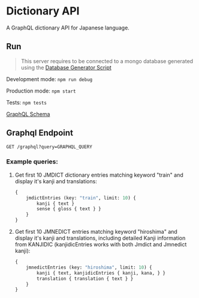 # Dictionary API

A GraphQL dictionary API for Japanese language.

## Run

> This server requires to be connected to a mongo database generated
using the [Database Generator Script](../database-generator)

Development mode:
`npm run debug`

Production mode:
`npm start`

Tests:
`npm tests`

[GraphQL Schema](src/models/schema.graphql)

## Graphql Endpoint

`GET /graphql?query=GRAPHQL_QUERY`

### Example queries:

1. Get first 10 JMDICT dictionary entries matching keyword "train" and display it's kanji and translations:

    ```graphql
    { 
        jmdictEntries (key: "train", limit: 10) { 
            kanji { text } 
            sense { gloss { text } } 
        } 
    }
    ```

2. Get first 10 JMNEDICT entries matching keyword "hiroshima" and display it's kanji and translations,
including detailed Kanji information from KANJIDIC (kanjidicEntries works with both Jmdict and Jmnedict kanji):

    ```graphql
    { 
        jmnedictEntries (key: "hiroshima", limit: 10) { 
            kanji { text, kanjidicEntries { kanji, kana, } } 
            translation { translation { text } } 
        } 
    }
    ```